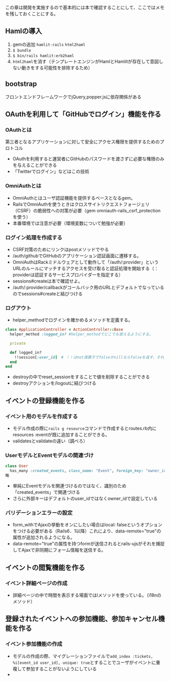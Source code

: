 この章は開発を実施するので基本的には本で確認することにして、ここではメモを残しておくことにする。
## Hamlの導入
1. gemの追加 `hamlit-rails` `html2haml`
2. `$ bundle`
3. `$ bin/rails hamlit:erb2haml`
4. `html2haml`を消す（テンプレートエンジンがHamlとHamlitが存在して意図しない動きをする可能性を排除するため）

## bootstrap
フロントエンドフレームワークでjQuery,popper.jsに依存関係がある

## OAuthを利用して「GitHubでログイン」機能を作る
### OAuthとは
第三者となるアプリケーションに対して安全にアクセス権限を提供するためのプロトコル
- OAuthを利用すると運営者にGitHubのパスワードを渡さずに必要な権限のみを与えることができる
- 「Twitterでログイン」などはこの技術

### OmniAuthとは
- OmniAuthとはユーザ認証機能を提供するベースとなるgem。
- RailsでOmniAuthを使うときはクロスサイトリクエストフォージェリ（CSRF）の脆弱性への対策が必要（gem omniauth-rails_csrf_protectionを使う）
- 本番環境では注意が必要（環境変数について勉強が必要）

### ログイン処理を作成する
- CSRF対策のためにリンクはpostメソッドでやる
- /auth/githubでGitHubのアプリケーション認証画面に遷移する。
- OmniAuthはRackミドルウェアとして動作して「/auth/:provider」というURLのルールにマッチするアクセスを受け取ると認証処理を開始する（：providerは認証するサービスプロバイダーを指定する）
- sessions#createは本で確認せよ。
- /auth/:provider/callbackがコールバック用のURLとデフォルトでなっているのでsessions#createと結びつける

### ログアウト
- helper_methodでログインを確かめるメソッドを定義する。
```ruby
class ApplicationController < ActionController::Base
  helper_method :logged_in? #helper_methodでどこでも使えるようにする。

  private

  def logged_in?
    !!session[:user_id]　# ！！はnot演算子でfalseかnillならfalseを返す、それ以外はtrue
  end
end
```
- destroyの中でreset_sessionをすることで値を削除することができる
- destroyアクションを/logoutに結びつける

## イベントの登録機能を作る
### イベント用のモデルを作成する
- モデル作成の際に`rails g resource`コマンドで作成するとroutes.rb内にresources :eventが既に追加することができる。 
- validatesとvalidateの違い（調べろ）
### UserモデルとEventモデルの関連づけ
```ruby
class User 
  has_many :created_events, class_name: "Event", foreign_key: "owner_id"
略
```
- 単純にEventモデルを関連づけるのではなく、識別のため「created_events」で関連づける
- さらに外部キーはデフォルトのuser_idではなくowner_idで設定している

### バリデーションエラーの設定
- form_withでAjaxの挙動をオンにしたい場合はlocal: falseというオプションをつける必要がある（Rails6．1以降）これにより、data-remote="true"の属性が追加されるようになる。
- data-remote="true"の属性を持つformが送信されるとrails-ujsがそれを捕捉してAjaxで非同期にフォーム情報を送信する。

## イベントの閲覧機能を作る
### イベント詳細ページの作成
- 詳細ページの中で時間を表示する場面ではlメソッドを使っている。（i18nのメソッド）

## 登録されたイベントへの参加機能、参加キャンセル機能を作る
### イベント参加機能の作成
- モデルの作成の際、マイグレーションファイルで`add_index :tickets, %i[event_id user_id], unique: true`とすることでユーザがイベントに重複して参加することがないようにしている
- 
